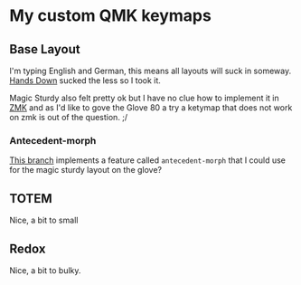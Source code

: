 # My custom QMK keymaps

## Base Layout

I'm typing English and German, this means all layouts will suck in someway. [Hands Down](https://sites.google.com/alanreiser.com/handsdown/home/hands-down-neu#h.78qav8n932m7) sucked the less so I took it.

Magic Sturdy also felt pretty ok but I have no clue how to implement it in [ZMK](https://zmk.dev/) and as I'd like to gove the Glove 80 a try a ketymap that does not work on zmk is out of the question. ;/

### Antecedent-morph

[This branch](https://github.com/voidyourwarranty2/zmk/tree/devel-adaptive) implements a feature called `antecedent-morph` that I could use for the magic sturdy layout on the glove?

## TOTEM

Nice, a bit to small

## Redox

Nice, a bit to bulky.